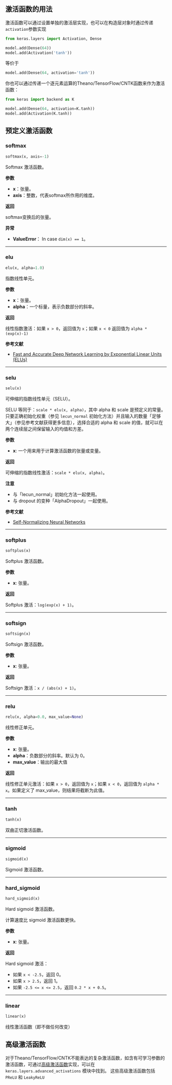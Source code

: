 
## 激活函数的用法

激活函数可以通过设置单独的激活层实现，也可以在构造层对象时通过传递`activation`参数实现


```python
from keras.layers import Activation, Dense

model.add(Dense(64))
model.add(Activation('tanh'))
```

等价于

```python
model.add(Dense(64, activation='tanh'))
```

你也可以通过传递一个逐元素运算的Theano/TensorFlow/CNTK函数来作为激活函数：


```python
from keras import backend as K

model.add(Dense(64, activation=K.tanh))
model.add(Activation(K.tanh))
```

## 预定义激活函数

### softmax


```python
softmax(x, axis=-1)
```


Softmax 激活函数。

__参数__

- __x__：张量。
- __axis__：整数，代表softmax所作用的维度。

__返回__

softmax变换后的张量。

__异常__

- __ValueError__： In case `dim(x) == 1`。

----

### elu

```python
elu(x, alpha=1.0)
```

指数线性单元。

__参数__

- __x__：张量。
- __alpha__：一个标量，表示负数部分的斜率。

__返回__

线性指数激活：如果 `x > 0`，返回值为 `x`；如果 `x < 0` 返回值为 `alpha * (exp(x)-1)`

__参考文献__

- [Fast and Accurate Deep Network Learning by Exponential Linear Units (ELUs)](https://arxiv.org/abs/1511.07289)

----

### selu


```python
selu(x)
```

可伸缩的指数线性单元（SELU）。

SELU 等同于：`scale * elu(x, alpha)`，其中 alpha 和 scale 是预定义的常量。只要正确初始化权重（参见 `lecun_normal` 初始化方法）并且输入的数量「足够大」（参见参考文献获得更多信息），选择合适的 alpha 和 scale 的值，就可以在两个连续层之间保留输入的均值和方差。

__参数__

- __x__: 一个用来用于计算激活函数的张量或变量。

__返回__

可伸缩的指数线性激活：`scale * elu(x, alpha)`。

__注意__

- 与「lecun_normal」初始化方法一起使用。
- 与 dropout 的变种「AlphaDropout」一起使用。

__参考文献__

- [Self-Normalizing Neural Networks](https://arxiv.org/abs/1706.02515)

----

### softplus


```python
softplus(x)
```

Softplus 激活函数。

__参数__

- __x__: 张量。

__返回__

Softplus 激活：`log(exp(x) + 1)`。

----

### softsign


```python
softsign(x)
```

Softsign 激活函数。

__参数__

- __x__: 张量。

__返回__

Softsign 激活：`x / (abs(x) + 1)`。

----

### relu


```python
relu(x, alpha=0.0, max_value=None)
```

线性修正单元。

__参数__

- __x__: 张量。
- __alpha__：负数部分的斜率。默认为 0。
- __max_value__：输出的最大值

__返回__

线性修正单元激活：如果 `x > 0`，返回值为 `x`；如果 `x < 0`，返回值为 `alpha * x`。如果定义了 max_value，则结果将截断为此值。

----

### tanh

```python
tanh(x)
```

双曲正切激活函数。

----

### sigmoid


```python
sigmoid(x)
```

Sigmoid 激活函数。

----

### hard_sigmoid


```python
hard_sigmoid(x)
```

Hard sigmoid 激活函数。

计算速度比 sigmoid 激活函数更快。

__参数__

- __x__: 张量。

__返回__

Hard sigmoid 激活：

- 如果 `x < -2.5`，返回 0。
- 如果 `x > 2.5`，返回 1。
- 如果 `-2.5 <= x <= 2.5`，返回 `0.2 * x + 0.5`。

----

### linear


```python
linear(x)
```

线性激活函数（即不做任何改变）


## 高级激活函数

对于Theano/TensorFlow/CNTK不能表达的复杂激活函数，如含有可学习参数的激活函数，可通过[高级激活函数](/docs/keras/layers/advanced-activations)实现，可以在 `keras.layers.advanced_activations` 模块中找到。 这些高级激活函数包括 `PReLU` 和 `LeakyReLU`
